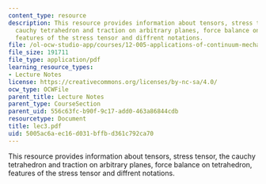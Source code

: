 ```yaml
---
content_type: resource
description: This resource provides information about tensors, stress tensor, the
  cauchy tetrahedron and traction on arbitrary planes, force balance on tetrahedron,
  features of the stress tensor and diffrent notations.
file: /ol-ocw-studio-app/courses/12-005-applications-of-continuum-mechanics-to-earth-atmospheric-and-planetary-sciences-spring-2006/5005ac6aec16d031bffbd361c792ca70_lec3.pdf
file_size: 191711
file_type: application/pdf
learning_resource_types:
- Lecture Notes
license: https://creativecommons.org/licenses/by-nc-sa/4.0/
ocw_type: OCWFile
parent_title: Lecture Notes
parent_type: CourseSection
parent_uid: 556c63fc-b90f-9c17-add0-463a86844cdb
resourcetype: Document
title: lec3.pdf
uid: 5005ac6a-ec16-d031-bffb-d361c792ca70
---
```

This resource provides information about tensors, stress tensor, the cauchy tetrahedron and traction on arbitrary planes, force balance on tetrahedron, features of the stress tensor and diffrent notations.